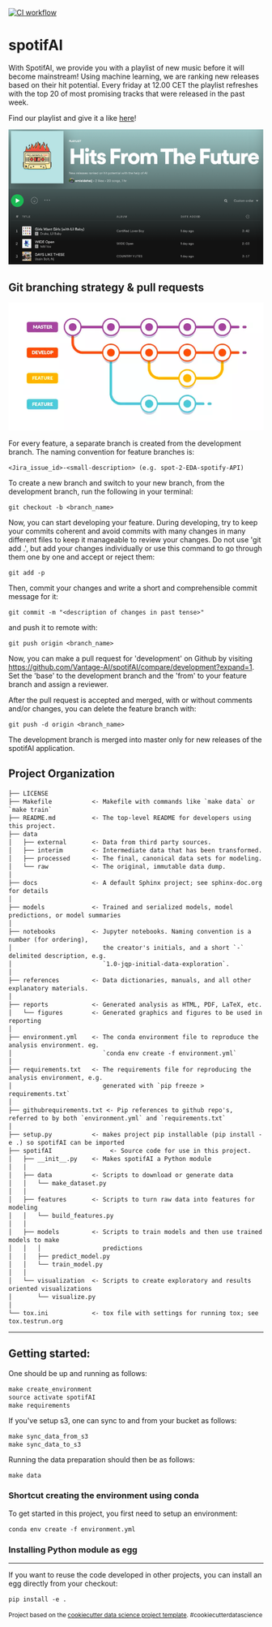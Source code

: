 [![CI workflow](https://github.com/Vantage-AI/spotifAI/actions/workflows/autoformat_and_lint.yml/badge.svg)](https://github.com/Vantage-AI/spotifAI/actions/workflows/autoformat_and_lint.yml)

spotifAI
==============================
With SpotifAI, we provide you with a playlist of new music before it will become mainstream!
Using machine learning, we are ranking new releases based on their hit potential. 
Every friday at 12.00 CET the playlist refreshes with the top 20 of most promising tracks that were released in the past week.

Find our playlist and give it a like [here](https://open.spotify.com/playlist/7oCxRqjtXpt5rwwY6nOK4m?si=869ace0ae4af4364)!


![img.png](references/playlist_screenshot.png)

Git branching strategy & pull requests
------------
![img.png](references/img.png)

For every feature, a separate branch is created from the development branch. 
The naming convention for feature branches is: 

    <Jira_issue_id>-<small-description> (e.g. spot-2-EDA-spotify-API)

To create a new branch and switch to your new branch, from the development branch, run the following in your terminal:

    git checkout -b <branch_name>

Now, you can start developing your feature. During developing, try to keep your commits coherent and avoid commits with many changes in many different files to keep it manageable to review your changes. 
Do not use 'git add .', but add your changes individually or use this command to go through them one by one and accept or reject them:

    git add -p

Then, commit your changes and write a short and comprehensible commit message for it:

    git commit -m "<description of changes in past tense>"

and push it to remote with:

    git push origin <branch_name>

Now, you can make a pull request for 'development' on Github by visiting https://github.com/Vantage-AI/spotifAI/compare/development?expand=1.
Set the 'base' to the development branch and the 'from' to your feature branch and assign a reviewer.

After the pull request is accepted and merged, with or without comments and/or changes, 
you can delete the feature branch with:

    git push -d origin <branch_name>

The development branch is merged into master only for new releases of the spotifAI application.

Project Organization
------------

    ├── LICENSE
    ├── Makefile           <- Makefile with commands like `make data` or `make train`
    ├── README.md          <- The top-level README for developers using this project.
    ├── data
    │   ├── external       <- Data from third party sources.
    │   ├── interim        <- Intermediate data that has been transformed.
    │   ├── processed      <- The final, canonical data sets for modeling.
    │   └── raw            <- The original, immutable data dump.
    │
    ├── docs               <- A default Sphinx project; see sphinx-doc.org for details
    │
    ├── models             <- Trained and serialized models, model predictions, or model summaries
    │
    ├── notebooks          <- Jupyter notebooks. Naming convention is a number (for ordering),
    │                         the creator's initials, and a short `-` delimited description, e.g.
    │                         `1.0-jqp-initial-data-exploration`.
    │
    ├── references         <- Data dictionaries, manuals, and all other explanatory materials.
    │
    ├── reports            <- Generated analysis as HTML, PDF, LaTeX, etc.
    │   └── figures        <- Generated graphics and figures to be used in reporting
    │
    ├── environment.yml    <- The conda environment file to reproduce the analysis environment. eg.
    │                         `conda env create -f environment.yml`
    │
    ├── requirements.txt   <- The requirements file for reproducing the analysis environment, e.g.
    │                         generated with `pip freeze > requirements.txt`
    │
    ├── githubrequirements.txt <- Pip references to github repo's, referred to by both `environment.yml` and `requirements.txt`
    │
    ├── setup.py           <- makes project pip installable (pip install -e .) so spotifAI can be imported
    ├── spotifAI                <- Source code for use in this project.
    │   ├── __init__.py    <- Makes spotifAI a Python module
    │   │
    │   ├── data           <- Scripts to download or generate data
    │   │   └── make_dataset.py
    │   │
    │   ├── features       <- Scripts to turn raw data into features for modeling
    │   │   └── build_features.py
    │   │
    │   ├── models         <- Scripts to train models and then use trained models to make
    │   │   │                 predictions
    │   │   ├── predict_model.py
    │   │   └── train_model.py
    │   │
    │   └── visualization  <- Scripts to create exploratory and results oriented visualizations
    │       └── visualize.py
    │
    └── tox.ini            <- tox file with settings for running tox; see tox.testrun.org


--------

## Getting started:

One should be up and running as follows:

    make create_environment
    source activate spotifAI
    make requirements

If you've setup s3, one can sync to and from your bucket as follows:

    make sync_data_from_s3
    make sync_data_to_s3

Running the data preparation should then be as follows:

    make data

### Shortcut creating the environment using conda 
To get started in this project, you first need to setup an environment:

    conda env create -f environment.yml

### Installing Python module as egg
------------
If you want to reuse the code developed in other projects, you can install an egg directly from your checkout:

    pip install -e .


<p><small>Project based on the <a target="_blank" href="https://github.com/BigDataRepublic/cookiecutter-data-science">cookiecutter data science project template</a>. #cookiecutterdatascience</small></p>
